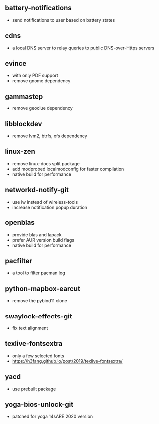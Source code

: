 ## battery-notifications
- send notifications to user based on battery states

## cdns
- a local DNS server to relay queries to public DNS-over-Https servers

## evince
- with only PDF support
- remove gnome dependency

## gammastep
- remove geoclue dependency

## libblockdev
- remove lvm2, btrfs, xfs dependency

## linux-zen
- remove linux-docs split package
- add modprobed localmodconfig for faster compilation
- native build for performance

## networkd-notify-git
- use iw instead of wireless-tools
- increase notification popup duration

## openblas
- provide blas and lapack
- prefer AUR version build flags
- native build for performance

## pacfilter
- a tool to filter pacman log

## python-mapbox-earcut
- remove the pybind11 clone

## swaylock-effects-git
- fix text alignment

## texlive-fontsextra
- only a few selected fonts
- https://h3fang.github.io/post/2019/texlive-fontsextra/

## yacd
- use prebuilt package

## yoga-bios-unlock-git
- patched for yoga 14sARE 2020 version
